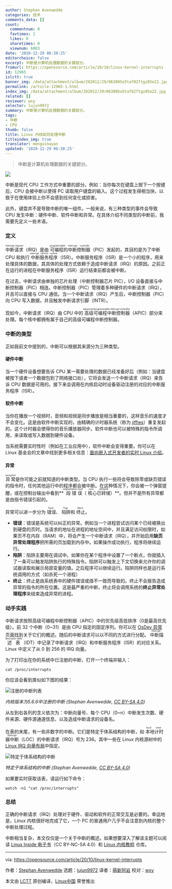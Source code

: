 ```yaml
---
author: Stephan Avenwedde
categories: 技术
comments_data: []
count:
  commentnum: 0
  favtimes: 1
  likes: 0
  sharetimes: 0
  viewnum: 6003
date: '2020-12-29 06:38:25'
editorchoice: false
excerpt: 中断是计算机处理数据的关键部分。
fromurl: https://opensource.com/article/20/10/linux-kernel-interrupts
id: 12965
islctt: true
banner_img: /data/attachment/album/202012/29/063805o5taf82ftgz85e22.jpg
permalink: /article-12965-1.html
index_img: /data/attachment/album/202012/29/063805o5taf82ftgz85e22.jpg.thumb.jpg
related: []
reviewer: wxy
selector: lujun9972
summary: 中断是计算机处理数据的关键部分。
tags:
- 中断
- CPU
thumb: false
title: Linux 内核如何处理中断
titleindex_img: true
translator: mengxinayan
updated: '2020-12-29 06:38:25'
---
```



> 
> 中断是计算机处理数据的关键部分。
> 
> 
> 


![](/data/attachment/album/202012/29/063805o5taf82ftgz85e22.jpg)


中断是现代 CPU 工作方式中重要的部分。例如：当你每次在键盘上按下一个按键后，CPU 会被中断以使得 PC 读取用户键盘的输入。这个过程发生得相当快，以致于在使用体验上你不会感到任何变化或损害。


此外，键盘并不是导致中断的唯一组件。一般来说，有三种类型的事件会导致 CPU 发生中断：硬件中断、软件中断和异常。在具体介绍不同类型的中断前，我需要先定义一些术语。


### 定义


<ruby> 中断请求 <rt>  interrupt request </rt></ruby>（IRQ）是由<ruby> 可编程的中断控制器 <rt>  programmable interrupt controlle </rt></ruby>（PIC）发起的，其目的是为了中断 CPU 和执行<ruby> 中断服务程序 <rt>  interrupt service routine </rt></ruby>（ISR）。中断服务程序（ISR）是一个小的程序，用来处理具体的数据，其具体的处理方式依赖于造成中断请求（IRQ）的原因。之前正在运行的进程在中断服务程序（ISR）运行结束前都会被中断。


在过去，中断请求由单独的芯片处理（中断控制器芯片 PIC），I/O 设备直接与中断控制器（PIC）相连。中断控制器（PIC）管理着多种硬件的中断请求（IRQ），并且可以直接与 CPU 通信。当一个中断请求（IRQ）产生后，中断控制器（PIC）向 CPU 写入数据，并且触发中断请求引脚（INTR）。


现如今，中断请求（IRQ）由 CPU 中的<ruby> 高级可编程中断控制器 <rt>  advanced programmable interrupt controller </rt></ruby>（APIC）部分来处理。每个核中都拥有属于自己的高级可编程中断控制器。


### 中断的类型


正如我前文中提到的，中断可以根据其来源分为三种类型。


#### 硬件中断


当一个硬件设备想要告诉 CPU 某一需要处理的数据已经准备好后（例如：当键盘被按下或者一个数据包到了网络接口处），它将会发送一个中断请求（IRQ）来告诉 CPU 数据是可用的。接下来会调用在内核启动时设备驱动注册的对应的中断服务程序（ISR）。


#### 软件中断


当你在播放一个视频时，音频和视频是同步播放是相当重要的，这样音乐的速度才不会变化。这是由软件中断实现的，由精确的计时器系统（称为 [jiffies](https://elinux.org/Kernel_Timer_Systems)）重复发起的。这个计时器会使得你的音乐播放器同步。软件中断也可以被特殊的指令所调用，来读取或写入数据到硬件设备。


当系统需要实时性时（例如在工业应用中），软件中断会变得重要。你可以在 Linux 基金会的文章中找到更多相关信息：[面向嵌入式开发者的实时 Linux 介绍](https://www.linuxfoundation.org/blog/2013/03/intro-to-real-time-linux-for-embedded-developers/)。


#### 异常


<ruby> 异常 <rt>  exception </rt></ruby>是你可能之前就知道的中断类型。当 CPU 执行一些将会导致除零或缺页错误的指令时，任何其他运行中的程序都会被中断。在这种情况下，你会被一个弹窗提醒，或在控制台输出中看到\*\*<ruby> 段错误 <rt>  segmentation fault </rt></ruby>（<ruby> 核心已转储 <rt>  core dumped </rt></ruby>）\*\*。但并不是所有异常都是由指令错误引起的。


异常可以进一步分为<ruby> 错误 <rt>  Fault </rt></ruby>、<ruby> 陷阱 <rt>  Trap </rt></ruby>和<ruby> 终止 <rt>  Abort </rt></ruby>。


* **错误**：错误是系统可以纠正的异常。例如当一个进程尝试访问某个已经被换出到硬盘的页时。当请求的地址在进程的地址空间中，并且满足访问权限时，如果页不在内存（RAM）中，将会产生一个中断请求（IRQ），并开始启用**缺页异常处理程序**把所需的页加载到内存中。如果操作成功执行，程序将继续运行。
* **陷阱**：陷阱主要用在调试中。如果你在某个程序中设置了一个断点，你就插入了一条可以触发陷阱执行的特殊指令。陷阱可以触发上下文切换来允许你的调试器读取和展示局部变量的值。之后程序可以继续运行。陷阱同样也是运行系统调用的方式（如杀死一个进程）
* **终止**：终止是由系统表中的硬件错误或值不一致而导致的。终止不会报告造成异常的指令的所在位置。这是最严重的中断，终止将会调用系统的**终止异常处理程序**来结束造成异常的进程。


### 动手实践


中断请求按照高级可编程中断控制器（APIC）中的优先级高低排序（0是最高优先级）。前 32 个中断（0~31）是由 CPU 指定的固定序列。你可以在 [OsDev 异常](https://wiki.osdev.org/Exceptions) 页面找到关于它们的概述。随后的中断请求可以以不同的方式进行分配。<ruby> 中断描述表 <rt>  interrupt descriptor table </rt></ruby>（IDT）中记录了中断请求（IRQ）和中断服务程序（ISR）的对应关系。Linux 中定义了从 0 到 256 的 IRQ 向量。


为了打印出在你的系统中已注册的中断，打开一个终端并输入：



```
cat /proc/interrupts

```

你应该会看到类似如下图的结果：


![注册的中断列表](/data/attachment/album/202012/29/063827i0teo4lpxi6rveed.png "Registered interrupts list")


*内核版本为5.6.6中注册的中断 (Stephan Avenwedde, [CC BY-SA 4.0](https://creativecommons.org/licenses/by-sa/4.0/))*


从左到右各列的含义依次为：中断向量号、每个 CPU（0~n）中断发生次数、硬件来源、硬件源通道信息、以及造成中断请求的设备名。


在表的末尾，有一些非数字的中断。它们是特定于体系结构的中断，如<ruby> 本地计时器中断 <rt>  local timer interrupt </rt></ruby>（LOC）的中断请求（IRQ）号为 236。其中一些在 Linux 内核源树中的[Linux IRQ 向量布局](https://github.com/torvalds/linux/blob/master/arch/x86/include/asm/irq_vectors.h)中指定。


![特定于体系结构的中断](/data/attachment/album/202012/29/063827dnvkcchkcjvyvaav.png "Architecture-specific interrupts")


*特定于体系结构的中断 (Stephan Avenwedde, [CC BY-SA 4.0](https://creativecommons.org/licenses/by-sa/4.0/))*


如果要实时获取该表，请运行如下命令：



```
watch -n1 "cat /proc/interrupts"

```

### 总结


正确的中断请求（IRQ）处理对于硬件、驱动和软件的正常交互是必要的。幸运地是，Linux 内核很好地完成了它，一个 PC 的普通用户几乎不会注意到内核的整个中断处理过程。


中断相当复杂，本文仅仅是一个关于中断的概述。如果想要深入了解该主题可以阅读 [Linux Inside 电子书](https://0xax.gitbooks.io/linux-insides/content/Interrupts/)（CC BY-NC-SA 4.0）和 [Linux 内核教程](https://linux-kernel-labs.github.io/refs/heads/master/lectures/interrupts.html#) 仓库。




---


via: <https://opensource.com/article/20/10/linux-kernel-interrupts>


作者：[Stephan Avenwedde](https://opensource.com/users/hansic99) 选题：[lujun9972](https://github.com/lujun9972) 译者：[萌新阿岩](https://github.com/mengxinayan) 校对：[wxy](https://github.com/wxy)


本文由 [LCTT](https://github.com/LCTT/TranslateProject) 原创编译，[Linux中国](https://linux.cn/) 荣誉推出
